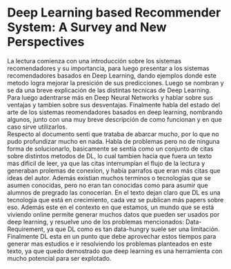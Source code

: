 # Deep Learning based Recommender System: A Survey and New Perspectives
 La lectura comienza con una introducción sobre los sistemas recomendadores y su importancia, para luego presentar a los sistemas recomendadores basados en Deep Learning, 
dando ejemplos donde este metodo logra mejorar la presición de sus predicciones.
Luego se nombran y se da una breve explicación de las distintas tecnicas de Deep Learning. Para luego adentrarse más en Deep Neural Networks y hablar sobre sus ventajas 
y tambien sobre sus desventajas. Finalmente habla del estado del arte de los sistemas reomendadores basados en deep learning, nombrando algunos, junto con una muy breve descripción
de como funcionan y en que caso sirve utilizarlos.  
 Respecto al documento senti que trataba de abarcar mucho, por lo que no pudo profundizar mucho en nada. Habla de problemas pero no de ninguna forma de solucionarlo,
basicamente se sentía como un conjunto de citas sobre distintos metodos de DL, lo cual tambien hacia que fuera un texto mas dificil de leer, ya que las citas interrumpian
el flujo de la lectura y generaban prolemas de conexion, y había parrafos que eran más citas que ideas del autor. Además existian muchos terminos o tecnologías que se asumen 
conocidas, pero no eran tan conocidas como para asumir que alumnos de pregrado las conocerían.
  En el texto dejan claro que DL es una tecnologia que está en crecimiento, cada vez se publican más papers sobre eso. Además este en el contexto en que estamos, 
un mundo que se está viviendo online permite generar muchos datos que pueden ser usados por deep learning, y resuelve uno de los problemas mencionados: Data-Requirement,
ya que DL como es tan data-hungry suele ser una limitación.
Finalmente DL esta en un punto que debe aprovechar estos tiempos para generar mas estudios e ir resolviendo los problemas planteados en este texto, ya que quedo demostrado
que deep learning es una herramienta con mucho potencial para ser explotado.
